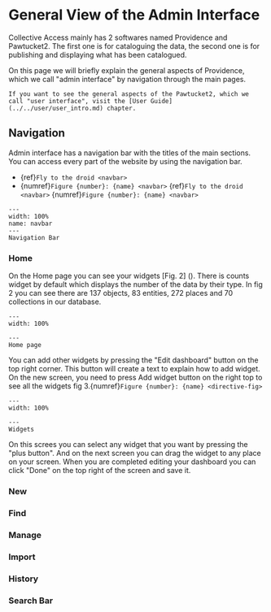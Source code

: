 # General View of the Admin Interface

Collective Access mainly has 2 softwares named Providence and Pawtucket2. The first one is for cataloguing the data, the second one is for publishing and displaying what has been catalogued. 

On this page we will briefly explain the general aspects of Providence, which we call "admin interface" by navigation through the main pages. 

```{note}
If you want to see the general aspects of the Pawtucket2, which we call "user interface", visit the [User Guide](../../user/user_intro.md) chapter. 
```

## Navigation

Admin interface has a navigation bar with the titles of the main sections. You can access every part of the website by using the navigation bar.
- {ref}`Fly to the droid <navbar>`
- {numref}`Figure {number}: {name} <navbar>`
{ref}`Fly to the droid <navbar>`
{numref}`Figure {number}: {name} <navbar>`

```{figure} ../../../../_static/images/user_documentation/admin/AdminUI_NavBar.png
---
width: 100%
name: navbar
---
Navigation Bar
```

### Home

On the Home page you can see your widgets [Fig. 2] (). There is counts widget by default which displays the number of the data by their type. In fig 2 you can see there are 137 objects, 83 entities, 272 places and 70 collections in our database. 

```{figure} ../../../../_static/images/user_documentation/admin/AdminUI_Home_01.png
---
width: 100%

---
Home page
```

You can add other widgets by pressing the "Edit dashboard" button on the top right corner. This button will create a text to explain how to add widget. On the new screen, you need to press Add widget button on the right top to see all the widgets  fig 3.{numref}`Figure {number}: {name} <directive-fig>`

```{figure} ../../../../_static/images/user_documentation/admin/AdminUI_Home_02.png
---
width: 100%

---
Widgets
```
On this screes you can select any widget that you want by pressing the "plus button". And on the next screen you can drag the widget to any place on your screen. When you are completed editing your dashboard you can click "Done" on the top right of the screen and save it.


### New

### Find

### Manage

### Import

### History

### Search Bar